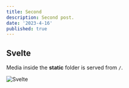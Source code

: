 ```yaml
---
title: Second
description: Second post.
date: '2023-4-16'
published: true
---
```


## Svelte

Media inside the **static** folder is served from `/`.

![Svelte](favicon.png)
